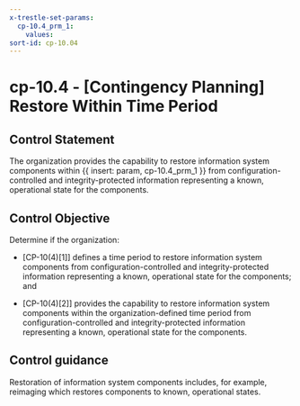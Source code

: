 ```yaml
---
x-trestle-set-params:
  cp-10.4_prm_1:
    values:
sort-id: cp-10.04
---
```


# cp-10.4 - \[Contingency Planning\] Restore Within Time Period

## Control Statement

The organization provides the capability to restore information system components within {{ insert: param, cp-10.4_prm_1 }} from configuration-controlled and integrity-protected information representing a known, operational state for the components.

## Control Objective

Determine if the organization:

- \[CP-10(4)[1]\] defines a time period to restore information system components from configuration-controlled and integrity-protected information representing a known, operational state for the components; and

- \[CP-10(4)[2]\] provides the capability to restore information system components within the organization-defined time period from configuration-controlled and integrity-protected information representing a known, operational state for the components.

## Control guidance

Restoration of information system components includes, for example, reimaging which restores components to known, operational states.

